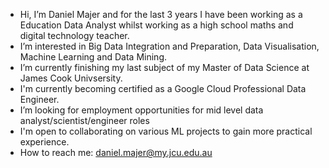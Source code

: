 - Hi, I’m Daniel Majer and for the last 3 years I have been working as a Education Data Analyst whilst working as a high school maths and digital technology teacher. 
- I’m interested in Big Data Integration and Preparation, Data Visualisation, Machine Learning and Data Mining. 
- I’m currently finishing my last subject of my Master of Data Science at James Cook Univsersity. 
- I'm currently becoming certified as a Google Cloud Professional Data Engineer. 
- I’m looking for employment opportunities for mid level data analyst/scientist/engineer roles
- I'm open to collaborating on various ML projects to gain more practical experience. 
- How to reach me: daniel.majer@my.jcu.edu.au

<!---
DanielMajer24/DanielMajer24 is a ✨ special ✨ repository because its `README.md` (this file) appears on your GitHub profile.
You can click the Preview link to take a look at your changes.
--->
